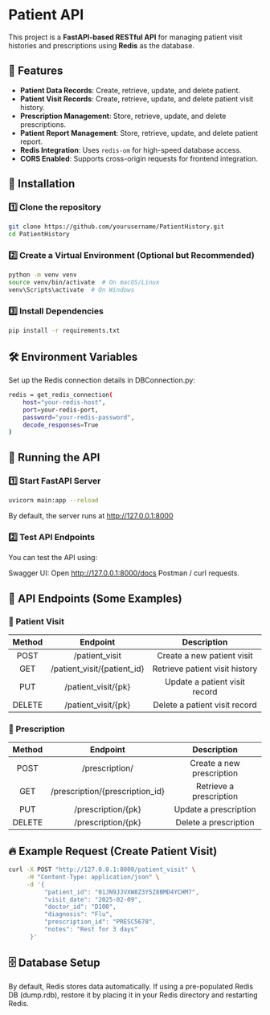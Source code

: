 # Patient API

This project is a **FastAPI-based RESTful API** for managing patient visit histories and prescriptions using **Redis** as the database.

## 🚀 Features
- **Patient Data Records**: Create, retrieve, update, and delete patient.
- **Patient Visit Records**: Create, retrieve, update, and delete patient visit history.
- **Prescription Management**: Store, retrieve, update, and delete prescriptions.
- **Patient Report Management**: Store, retrieve, update, and delete patient report.
- **Redis Integration**: Uses `redis-om` for high-speed database access.
- **CORS Enabled**: Supports cross-origin requests for frontend integration.

## 📌 Installation
### 1️⃣ Clone the repository
```sh
git clone https://github.com/yourusername/PatientHistory.git
cd PatientHistory
```

### 2️⃣ Create a Virtual Environment (Optional but Recommended)
```sh
python -m venv venv
source venv/bin/activate  # On macOS/Linux
venv\Scripts\activate  # On Windows
```

### 3️⃣ Install Dependencies
```sh
pip install -r requirements.txt
```

## 🛠️ Environment Variables
Set up the Redis connection details in DBConnection.py:

```sh
redis = get_redis_connection(
    host="your-redis-host",
    port=your-redis-port,
    password="your-redis-password",
    decode_responses=True
)
```
## 🚦 Running the API
### 1️⃣ Start FastAPI Server
```sh
uvicorn main:app --reload
````
By default, the server runs at http://127.0.0.1:8000

### 2️⃣ Test API Endpoints
You can test the API using:

Swagger UI: Open http://127.0.0.1:8000/docs
Postman / curl requests.

## 🏥 API Endpoints (Some Examples)
### 📌 Patient Visit

|  Method       | Endpoint | Description |
|:-------------------: |:------------:|:--------------------:|
|POST       |     /patient_visit         |        Create a new patient visit              |
|GET       |        /patient_visit/{patient_id}      |          Retrieve patient visit history            |
|PUT       |        /patient_visit/{pk}      |            Update a patient visit record          |
|DELETE       |      /patient_visit/{pk}        |          Delete a patient visit record            |

### 📌 Prescription

|  Method       | Endpoint | Description |
|:-------------------: |:------------:|:--------------------:|
|POST       |     /prescription/         |        Create a new prescription              |
|GET       |        /prescription/{prescription_id}      |          Retrieve a prescription            |
|PUT       |        /prescription/{pk}      |            Update a prescription          |
|DELETE       |      /prescription/{pk}        |         Delete a prescription            |

## 🔥 Example Request (Create Patient Visit)

```sh
curl -X POST "http://127.0.0.1:8000/patient_visit" \
     -H "Content-Type: application/json" \
     -d '{
          "patient_id": "01JN9JJVXW8Z3Y5Z8BMD4YCHM7",
          "visit_date": "2025-02-09",
          "doctor_id": "D100",
          "diagnosis": "Flu",
          "prescription_id": "PRESC5678",
          "notes": "Rest for 3 days"
      }'
````

## 🗄️ Database Setup

By default, Redis stores data automatically. If using a pre-populated Redis DB (dump.rdb), restore it by placing it in your Redis directory and restarting Redis.






